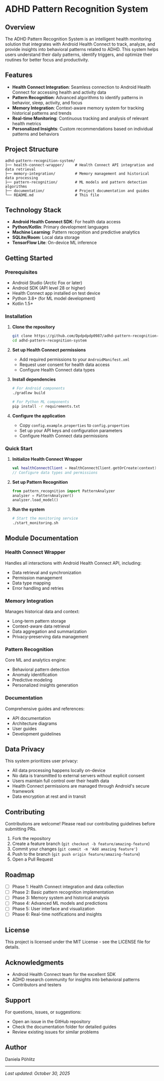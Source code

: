 # ADHD Pattern Recognition System

## Overview

The ADHD Pattern Recognition System is an intelligent health monitoring solution that integrates with Android Health Connect to track, analyze, and provide insights into behavioral patterns related to ADHD. This system helps users understand their daily patterns, identify triggers, and optimize their routines for better focus and productivity.

## Features

- **Health Connect Integration**: Seamless connection to Android Health Connect for accessing health and activity data
- **Pattern Recognition**: Advanced algorithms to identify patterns in behavior, sleep, activity, and focus
- **Memory Integration**: Context-aware memory system for tracking historical patterns and trends
- **Real-time Monitoring**: Continuous tracking and analysis of relevant health metrics
- **Personalized Insights**: Custom recommendations based on individual patterns and behaviors

## Project Structure

```
adhd-pattern-recognition-system/
├── health-connect-wrapper/     # Health Connect API integration and data retrieval
├── memory-integration/         # Memory management and historical data processing
├── pattern-recognition/        # ML models and pattern detection algorithms
├── documentation/              # Project documentation and guides
└── README.md                   # This file
```

## Technology Stack

- **Android Health Connect SDK**: For health data access
- **Python/Kotlin**: Primary development languages
- **Machine Learning**: Pattern recognition and predictive analytics
- **SQLite/Room**: Local data storage
- **TensorFlow Lite**: On-device ML inference

## Getting Started

### Prerequisites

- Android Studio (Arctic Fox or later)
- Android SDK (API level 28 or higher)
- Health Connect app installed on test device
- Python 3.8+ (for ML model development)
- Kotlin 1.5+

### Installation

1. **Clone the repository**
   ```bash
   git clone https://github.com/Dpdpdpdp0987/adhd-pattern-recognition-system.git
   cd adhd-pattern-recognition-system
   ```

2. **Set up Health Connect permissions**
   - Add required permissions to your `AndroidManifest.xml`
   - Request user consent for health data access
   - Configure Health Connect data types

3. **Install dependencies**
   ```bash
   # For Android components
   ./gradlew build
   
   # For Python ML components
   pip install -r requirements.txt
   ```

4. **Configure the application**
   - Copy `config.example.properties` to `config.properties`
   - Set up your API keys and configuration parameters
   - Configure Health Connect data permissions

### Quick Start

1. **Initialize Health Connect Wrapper**
   ```kotlin
   val healthConnectClient = HealthConnectClient.getOrCreate(context)
   // Configure data types and permissions
   ```

2. **Set up Pattern Recognition**
   ```python
   from pattern_recognition import PatternAnalyzer
   analyzer = PatternAnalyzer()
   analyzer.load_model()
   ```

3. **Run the system**
   ```bash
   # Start the monitoring service
   ./start_monitoring.sh
   ```

## Module Documentation

### Health Connect Wrapper
Handles all interactions with Android Health Connect API, including:
- Data retrieval and synchronization
- Permission management
- Data type mapping
- Error handling and retries

### Memory Integration
Manages historical data and context:
- Long-term pattern storage
- Context-aware data retrieval
- Data aggregation and summarization
- Privacy-preserving data management

### Pattern Recognition
Core ML and analytics engine:
- Behavioral pattern detection
- Anomaly identification
- Predictive modeling
- Personalized insights generation

### Documentation
Comprehensive guides and references:
- API documentation
- Architecture diagrams
- User guides
- Development guidelines

## Data Privacy

This system prioritizes user privacy:
- All data processing happens locally on-device
- No data is transmitted to external servers without explicit consent
- Users maintain full control over their health data
- Health Connect permissions are managed through Android's secure framework
- Data encryption at rest and in transit

## Contributing

Contributions are welcome! Please read our contributing guidelines before submitting PRs.

1. Fork the repository
2. Create a feature branch (`git checkout -b feature/amazing-feature`)
3. Commit your changes (`git commit -m 'Add amazing feature'`)
4. Push to the branch (`git push origin feature/amazing-feature`)
5. Open a Pull Request

## Roadmap

- [ ] Phase 1: Health Connect integration and data collection
- [ ] Phase 2: Basic pattern recognition implementation
- [ ] Phase 3: Memory system and historical analysis
- [ ] Phase 4: Advanced ML models and predictions
- [ ] Phase 5: User interface and visualization
- [ ] Phase 6: Real-time notifications and insights

## License

This project is licensed under the MIT License - see the LICENSE file for details.

## Acknowledgments

- Android Health Connect team for the excellent SDK
- ADHD research community for insights into behavioral patterns
- Contributors and testers

## Support

For questions, issues, or suggestions:
- Open an issue in the GitHub repository
- Check the documentation folder for detailed guides
- Review existing issues for similar problems

## Author

Daniela Pöhlitz

---

*Last updated: October 30, 2025*